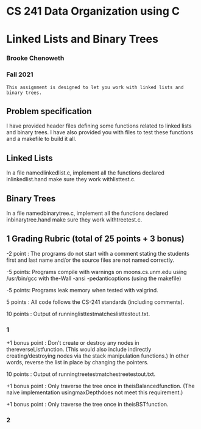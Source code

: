 # CS 241 Data Organization using C

# Linked Lists and Binary Trees

### Brooke Chenoweth

### Fall 2021

```
This assignment is designed to let you work with linked lists and binary trees.
```
## Problem specification

I have provided header files defining some functions related to linked lists and binary trees.
I have also provided you with files to test these functions and a makefile to build it all.

## Linked Lists

In a file namedlinkedlist.c, implement all the functions declared inlinkedlist.hand
make sure they work withlisttest.c.

## Binary Trees

In a file namedbinarytree.c, implement all the functions declared inbinarytree.hand
make sure they work withtreetest.c.

## 1 Grading Rubric (total of 25 points + 3 bonus)

-2 point : The programs do not start with a comment stating the students first and last
name and/or the source files are not named correctly.

-5 points: Programs compile with warnings on moons.cs.unm.edu using /usr/bin/gcc
with the-Wall -ansi -pedanticoptions (using the makefile)

-5 points: Programs leak memory when tested with valgrind.

5 points : All code follows the CS-241 standards (including comments).

10 points : Output of runninglisttestmatcheslisttestout.txt.

### 1


+1 bonus point : Don’t create or destroy any nodes in thereverseListfunction. (This
would also include indirectly creating/destroying nodes via the stack manipulation
functions.) In other words, reverse the list in place by changing the pointers.

10 points : Output of runningtreetestmatchestreetestout.txt.

+1 bonus point : Only traverse the tree once in theisBalancedfunction. (The naive
implementation usingmaxDepthdoes not meet this requirement.)

+1 bonus point : Only traverse the tree once in theisBSTfunction.

### 2


